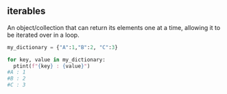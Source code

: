 ## iterables
An object/collection that can return its elements one at a time, allowing it to be iterated over in a loop.

```python
my_dictionary = {"A":1,"B":2, "C":3}

for key, value in my_dictionary:
  ptint(f"{key} : {value}")
#A : 1
#B : 2
#C : 3

```
